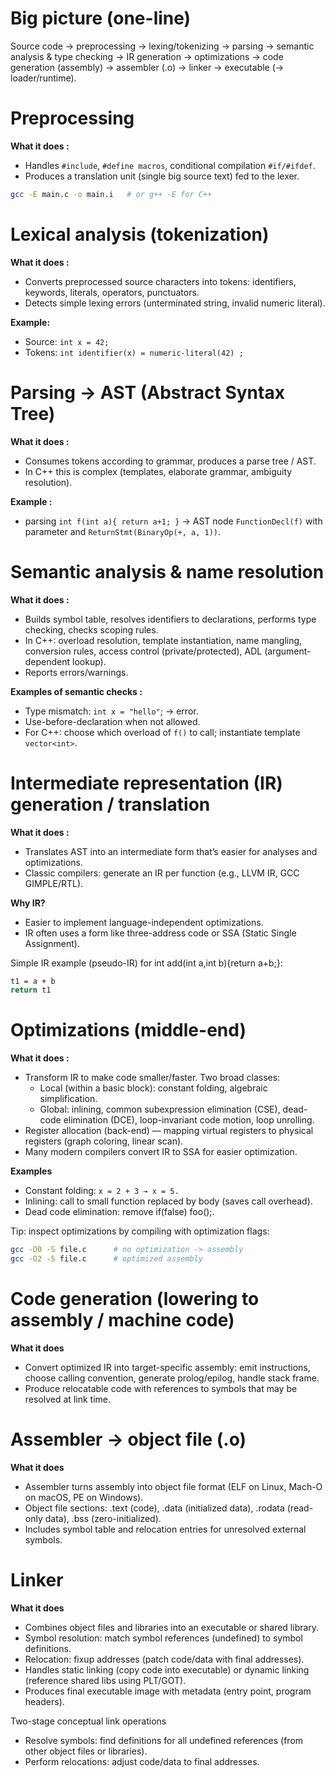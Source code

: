 # Big picture (one-line)
Source code → preprocessing → lexing/tokenizing → parsing → semantic analysis & type checking → IR generation → optimizations → code generation (assembly) → assembler (.o) → linker → executable (→ loader/runtime).

# Preprocessing
**What it does :**
- Handles `#include`, `#define macros`, conditional compilation `#if/#ifdef`.
- Produces a translation unit (single big source text) fed to the lexer.
```bash
gcc -E main.c -o main.i   # or g++ -E for C++
```

# Lexical analysis (tokenization)
**What it does :**
- Converts preprocessed source characters into tokens: identifiers, keywords, literals, operators, punctuators.
- Detects simple lexing errors (unterminated string, invalid numeric literal).

**Example:**
- Source: `int x = 42;`
- Tokens: `int identifier(x) = numeric-literal(42) ;`

# Parsing → AST (Abstract Syntax Tree)
**What it does :**
- Consumes tokens according to grammar, produces a parse tree / AST.
- In C++ this is complex (templates, elaborate grammar, ambiguity resolution).

**Example :** 
- parsing `int f(int a){ return a+1; }` → AST node `FunctionDecl(f)` with parameter and `ReturnStmt(BinaryOp(+, a, 1))`.

# Semantic analysis & name resolution
**What it does :**
- Builds symbol table, resolves identifiers to declarations, performs type checking, checks scoping rules.
- In C++: overload resolution, template instantiation, name mangling, conversion rules, access control (private/protected), ADL (argument-dependent lookup).
- Reports errors/warnings.

**Examples of semantic checks :**
- Type mismatch: `int x = "hello"`; → error.
- Use-before-declaration when not allowed.
- For C++: choose which overload of `f()` to call; instantiate template `vector<int>`.

# Intermediate representation (IR) generation / translation
**What it does :**
- Translates AST into an intermediate form that’s easier for analyses and optimizations.
- Classic compilers: generate an IR per function (e.g., LLVM IR, GCC GIMPLE/RTL).

**Why IR?**
- Easier to implement language-independent optimizations.
- IR often uses a form like three-address code or SSA (Static Single Assignment).

Simple IR example (pseudo-IR) for int add(int a,int b){return a+b;}:
```bash
t1 = a + b
return t1
```

# Optimizations (middle-end)

**What it does :**
- Transform IR to make code smaller/faster. Two broad classes:
  - Local (within a basic block): constant folding, algebraic simplification.
  - Global: inlining, common subexpression elimination (CSE), dead-code elimination (DCE), loop-invariant code motion, loop unrolling.
- Register allocation (back-end) — mapping virtual registers to physical registers (graph coloring, linear scan).
- Many modern compilers convert IR to SSA for easier optimization.

**Examples**
- Constant folding: `x = 2 + 3 → x = 5.`
- Inlining: call to small function replaced by body (saves call overhead).
- Dead code elimination: remove if(false) foo();.

Tip: inspect optimizations by compiling with optimization flags:
```bash
gcc -O0 -S file.c      # no optimization -> assembly
gcc -O2 -S file.c      # optimized assembly
```

# Code generation (lowering to assembly / machine code)

**What it does**
- Convert optimized IR into target-specific assembly: emit instructions, choose calling convention, generate prolog/epilog, handle stack frame.
- Produce relocatable code with references to symbols that may be resolved at link time.

# Assembler → object file (.o)
**What it does**
- Assembler turns assembly into object file format (ELF on Linux, Mach-O on macOS, PE on Windows).
- Object file sections: .text (code), .data (initialized data), .rodata (read-only data), .bss (zero-initialized).
- Includes symbol table and relocation entries for unresolved external symbols.

# Linker
**What it does**
- Combines object files and libraries into an executable or shared library.
- Symbol resolution: match symbol references (undefined) to symbol definitions.
- Relocation: fixup addresses (patch code/data with final addresses).
- Handles static linking (copy code into executable) or dynamic linking (reference shared libs using PLT/GOT).
- Produces final executable image with metadata (entry point, program headers).

Two-stage conceptual link operations
- Resolve symbols: find definitions for all undefined references (from other object files or libraries).
- Perform relocations: adjust code/data to final addresses.
